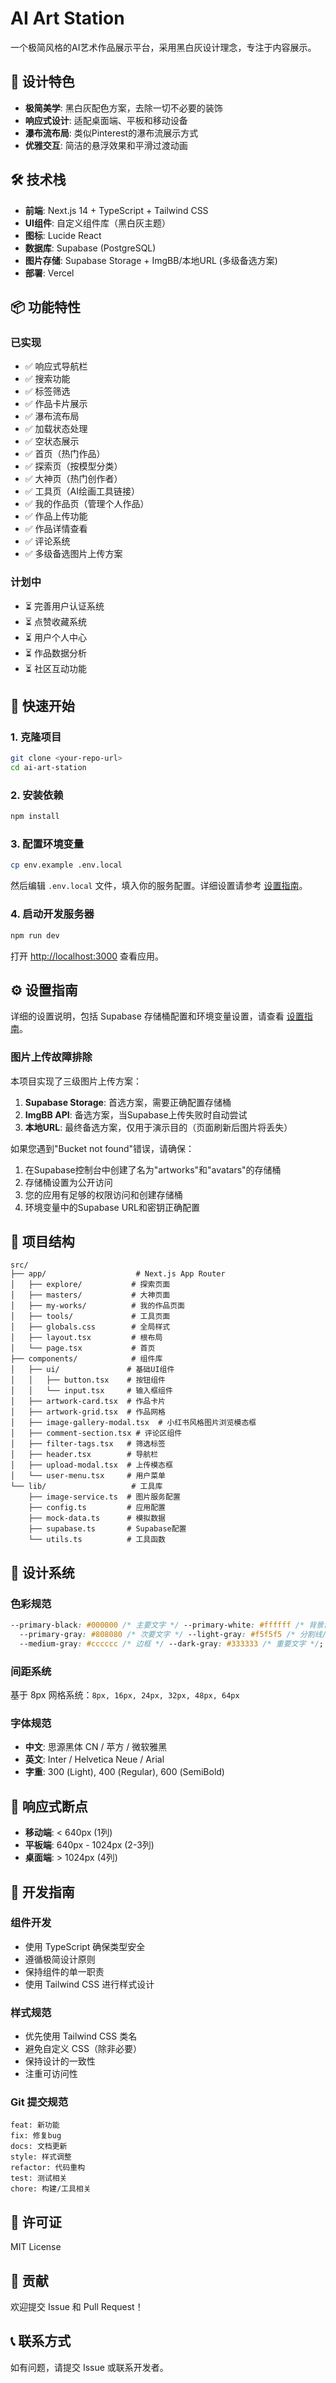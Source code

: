 # AI Art Station

一个极简风格的AI艺术作品展示平台，采用黑白灰设计理念，专注于内容展示。

## 🎨 设计特色

- **极简美学**: 黑白灰配色方案，去除一切不必要的装饰
- **响应式设计**: 适配桌面端、平板和移动设备
- **瀑布流布局**: 类似Pinterest的瀑布流展示方式
- **优雅交互**: 简洁的悬浮效果和平滑过渡动画

## 🛠️ 技术栈

- **前端**: Next.js 14 + TypeScript + Tailwind CSS
- **UI组件**: 自定义组件库（黑白灰主题）
- **图标**: Lucide React
- **数据库**: Supabase (PostgreSQL)
- **图片存储**: Supabase Storage + ImgBB/本地URL (多级备选方案)
- **部署**: Vercel

## 📦 功能特性

### 已实现

- ✅ 响应式导航栏
- ✅ 搜索功能
- ✅ 标签筛选
- ✅ 作品卡片展示
- ✅ 瀑布流布局
- ✅ 加载状态处理
- ✅ 空状态展示
- ✅ 首页（热门作品）
- ✅ 探索页（按模型分类）
- ✅ 大神页（热门创作者）
- ✅ 工具页（AI绘画工具链接）
- ✅ 我的作品页（管理个人作品）
- ✅ 作品上传功能
- ✅ 作品详情查看
- ✅ 评论系统
- ✅ 多级备选图片上传方案

### 计划中

- ⏳ 完善用户认证系统
- ⏳ 点赞收藏系统
- ⏳ 用户个人中心
- ⏳ 作品数据分析
- ⏳ 社区互动功能

## 🚀 快速开始

### 1. 克隆项目

```bash
git clone <your-repo-url>
cd ai-art-station
```

### 2. 安装依赖

```bash
npm install
```

### 3. 配置环境变量

```bash
cp env.example .env.local
```

然后编辑 `.env.local` 文件，填入你的服务配置。详细设置请参考 [设置指南](SETUP_GUIDE.md)。

### 4. 启动开发服务器

```bash
npm run dev
```

打开 [http://localhost:3000](http://localhost:3000) 查看应用。

## ⚙️ 设置指南

详细的设置说明，包括 Supabase 存储桶配置和环境变量设置，请查看 [设置指南](SETUP_GUIDE.md)。

### 图片上传故障排除

本项目实现了三级图片上传方案：

1. **Supabase Storage**: 首选方案，需要正确配置存储桶
2. **ImgBB API**: 备选方案，当Supabase上传失败时自动尝试
3. **本地URL**: 最终备选方案，仅用于演示目的（页面刷新后图片将丢失）

如果您遇到"Bucket not found"错误，请确保：

1. 在Supabase控制台中创建了名为"artworks"和"avatars"的存储桶
2. 存储桶设置为公开访问
3. 您的应用有足够的权限访问和创建存储桶
4. 环境变量中的Supabase URL和密钥正确配置

## 📁 项目结构

```
src/
├── app/                    # Next.js App Router
│   ├── explore/           # 探索页面
│   ├── masters/           # 大神页面
│   ├── my-works/          # 我的作品页面
│   ├── tools/             # 工具页面
│   ├── globals.css        # 全局样式
│   ├── layout.tsx         # 根布局
│   └── page.tsx           # 首页
├── components/            # 组件库
│   ├── ui/               # 基础UI组件
│   │   ├── button.tsx    # 按钮组件
│   │   └── input.tsx     # 输入框组件
│   ├── artwork-card.tsx  # 作品卡片
│   ├── artwork-grid.tsx  # 作品网格
│   ├── image-gallery-modal.tsx  # 小红书风格图片浏览模态框
│   ├── comment-section.tsx # 评论区组件
│   ├── filter-tags.tsx   # 筛选标签
│   ├── header.tsx        # 导航栏
│   ├── upload-modal.tsx  # 上传模态框
│   └── user-menu.tsx     # 用户菜单
└── lib/                   # 工具库
    ├── image-service.ts  # 图片服务配置
    ├── config.ts         # 应用配置
    ├── mock-data.ts      # 模拟数据
    ├── supabase.ts       # Supabase配置
    └── utils.ts          # 工具函数
```

## 🎯 设计系统

### 色彩规范

```css
--primary-black: #000000 /* 主要文字 */ --primary-white: #ffffff /* 背景色 */
  --primary-gray: #808080 /* 次要文字 */ --light-gray: #f5f5f5 /* 分割线/背景 */
  --medium-gray: #cccccc /* 边框 */ --dark-gray: #333333 /* 重要文字 */;
```

### 间距系统

基于 8px 网格系统：`8px, 16px, 24px, 32px, 48px, 64px`

### 字体规范

- **中文**: 思源黑体 CN / 苹方 / 微软雅黑
- **英文**: Inter / Helvetica Neue / Arial
- **字重**: 300 (Light), 400 (Regular), 600 (SemiBold)

## 📱 响应式断点

- **移动端**: < 640px (1列)
- **平板端**: 640px - 1024px (2-3列)
- **桌面端**: > 1024px (4列)

## 🔧 开发指南

### 组件开发

- 使用 TypeScript 确保类型安全
- 遵循极简设计原则
- 保持组件的单一职责
- 使用 Tailwind CSS 进行样式设计

### 样式规范

- 优先使用 Tailwind CSS 类名
- 避免自定义 CSS（除非必要）
- 保持设计的一致性
- 注重可访问性

### Git 提交规范

```
feat: 新功能
fix: 修复bug
docs: 文档更新
style: 样式调整
refactor: 代码重构
test: 测试相关
chore: 构建/工具相关
```

## 📄 许可证

MIT License

## 🤝 贡献

欢迎提交 Issue 和 Pull Request！

## 📞 联系方式

如有问题，请提交 Issue 或联系开发者。
